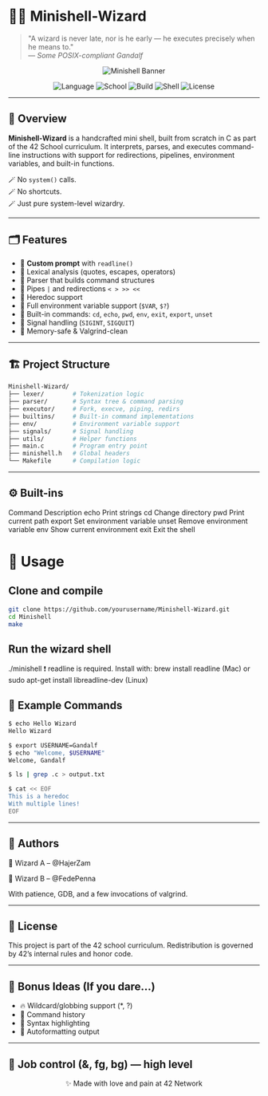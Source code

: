 # 🧙‍♂️ Minishell-Wizard

> "A wizard is never late, nor is he early — he executes precisely when he means to."  
> — *Some POSIX-compliant Gandalf*

<div align="center">

![Minishell Banner](https://media.giphy.com/media/v1.Y2lkPTc5MGI3NjExYmQ1ZGRkMmFkNzllZTAyNzE2YzdlODFkYzZjY2JjMThmNzljZmY2MyZjdD1n/Nx0rz3jtxtEre/giphy.gif)

![Language](https://img.shields.io/badge/language-C-00599C?style=flat-square&logo=c)
![School](https://img.shields.io/badge/42-Network-000000?style=flat-square&logo=42)
![Build](https://img.shields.io/badge/build-success-brightgreen?style=flat-square)
![Shell](https://img.shields.io/badge/shell-POSIX%20Compliant-yellowgreen?style=flat-square)
![License](https://img.shields.io/badge/license-42%20Internal-blueviolet?style=flat-square)

</div>

---

## 🧾 Overview

**Minishell-Wizard** is a handcrafted mini shell, built from scratch in C as part of the 42 School curriculum. It interprets, parses, and executes command-line instructions with support for redirections, pipelines, environment variables, and built-in functions.

🪄 No `system()` calls.  
🪄 No shortcuts.  
🪄 Just pure system-level wizardry.

---

## 🗂️ Features

- 🔹 **Custom prompt** with `readline()`
- 🔹 Lexical analysis (quotes, escapes, operators)
- 🔹 Parser that builds command structures
- 🔹 Pipes `|` and redirections `< > >> <<`
- 🔹 Heredoc support
- 🔹 Full environment variable support (`$VAR`, `$?`)
- 🔹 Built-in commands: `cd`, `echo`, `pwd`, `env`, `exit`, `export`, `unset`
- 🔹 Signal handling (`SIGINT`, `SIGQUIT`)
- 🔹 Memory-safe & Valgrind-clean

---

## 🏗️ Project Structure

```bash
Minishell-Wizard/
├── lexer/        # Tokenization logic
├── parser/       # Syntax tree & command parsing
├── executor/     # Fork, execve, piping, redirs
├── builtins/     # Built-in command implementations
├── env/          # Environment variable support
├── signals/      # Signal handling
├── utils/        # Helper functions
├── main.c        # Program entry point
├── minishell.h   # Global headers
└── Makefile      # Compilation logic
```

---

## ⚙️ Built-ins
Command	Description
echo	Print strings
cd	Change directory
pwd	Print current path
export	Set environment variable
unset	Remove environment variable
env	Show current environment
exit	Exit the shell

# 🧪 Usage

## Clone and compile

```bash
git clone https://github.com/yourusername/Minishell-Wizard.git
cd Minishell
make
```

## Run the wizard shell
./minishell
❗ readline is required. Install with:
brew install readline (Mac) or sudo apt-get install libreadline-dev (Linux)

## 🧠 Example Commands

```bash
$ echo Hello Wizard
Hello Wizard

$ export USERNAME=Gandalf
$ echo "Welcome, $USERNAME"
Welcome, Gandalf

$ ls | grep .c > output.txt

$ cat << EOF
This is a heredoc
With multiple lines!
EOF
```

---

## 🧙 Authors
👤 Wizard A – @HajerZam

👤 Wizard B – @FedePenna

With patience, GDB, and a few invocations of valgrind.

---

## 📜 License
This project is part of the 42 school curriculum. Redistribution is governed by 42’s internal rules and honor code.

---

## 🌈 Bonus Ideas (If you dare...)

- 🔥 Wildcard/globbing support (*, ?)
- 🧾 Command history
- 🧠 Syntax highlighting
- 🧼 Autoformatting output

---

## 🐚 Job control (&, fg, bg) — high level

<div align="center">
  ✨ Made with love and pain at 42 Network
</div>
